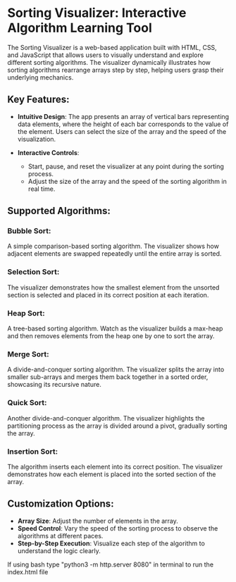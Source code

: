 # Sorting Visualizer: Interactive Algorithm Learning Tool

The Sorting Visualizer is a web-based application built with HTML, CSS, and JavaScript that allows users to visually understand and explore different sorting algorithms. The visualizer dynamically illustrates how sorting algorithms rearrange arrays step by step, helping users grasp their underlying mechanics.

## Key Features:

- **Intuitive Design**: The app presents an array of vertical bars representing data elements, where the height of each bar corresponds to the value of the element. Users can select the size of the array and the speed of the visualization.

- **Interactive Controls**:
  - Start, pause, and reset the visualizer at any point during the sorting process.
  - Adjust the size of the array and the speed of the sorting algorithm in real time.

## Supported Algorithms:

### Bubble Sort:
A simple comparison-based sorting algorithm. The visualizer shows how adjacent elements are swapped repeatedly until the entire array is sorted.

### Selection Sort:
The visualizer demonstrates how the smallest element from the unsorted section is selected and placed in its correct position at each iteration.

### Heap Sort:
A tree-based sorting algorithm. Watch as the visualizer builds a max-heap and then removes elements from the heap one by one to sort the array.

### Merge Sort:
A divide-and-conquer sorting algorithm. The visualizer splits the array into smaller sub-arrays and merges them back together in a sorted order, showcasing its recursive nature.

### Quick Sort:
Another divide-and-conquer algorithm. The visualizer highlights the partitioning process as the array is divided around a pivot, gradually sorting the array.

### Insertion Sort:
The algorithm inserts each element into its correct position. The visualizer demonstrates how each element is placed into the sorted section of the array.

## Customization Options:

- **Array Size**: Adjust the number of elements in the array.
- **Speed Control**: Vary the speed of the sorting process to observe the algorithms at different paces.
- **Step-by-Step Execution**: Visualize each step of the algorithm to understand the logic clearly.




If using bash type "python3 -m http.server 8080" in terminal to run the index.html file


